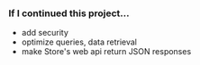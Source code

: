 

### If I continued this project...

- add security
- optimize queries, data retrieval
- make Store's web api return JSON responses


